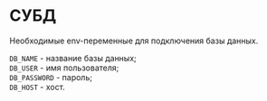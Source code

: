 # СУБД

Необходимые env-переменные для подключения базы данных.

`DB_NAME` - название базы данных;  
`DB_USER` - имя пользователя;  
`DB_PASSWORD` - пароль;  
`DB_HOST` - хост.
